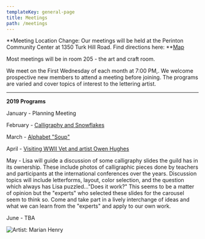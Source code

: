 ```yaml
---
templateKey: general-page
title: Meetings
path: /meetings
---
```

**Meeting Location Change: Our meetings will be held at the Perinton Community Center at 1350 Turk Hill Road. Find directions here: **[Map](https://www.google.com/maps/place/Perinton+Community+Center/@43.0829469,-77.4327027,17z/data=!3m1!4b1!4m5!3m4!1s0x89d133246f759619:0xe273455bc24c0530!8m2!3d43.082943!4d-77.430514)

Most meetings will be in room 205 - the art and craft room.

We meet on the First Wednesday of each month at 7:00 PM,. We welcome prospective new members to attend a meeting before joining. The programs are varied and cover topics of interest to the lettering artist.

- - -

**2019 Programs**

January - Planning Meeting

February - [Calligraphy and Snowflakes](../february-meeting) 

March - [Alphabet "Soup"](../march-meeting)

April - [Visiting WWII Vet and artist Owen Hughes](../april-meeting)

May - Lisa will guide a discussion of some calligraphy slides the guild has in its ownership.  These include photos of calligraphic pieces done by teachers and participants at the international conferences over the years.  Discussion topics will include letterforms, layout, color selection, and the question which always has Lisa puzzled..."Does it work?"  This seems to be a matter of opinion but the "experts" who selected these slides for the carousel seem to think so.  Come and take part in a lively interchange of ideas and what we can learn from the "experts" and apply to our own work.

June - TBA

![Artist: Marian Henry](/img/marianh_resistentialism.jpg)
